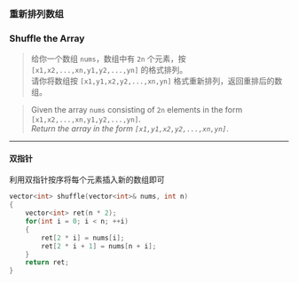 ### 重新排列数组
### Shuffle the Array

> 给你一个数组 `nums`，数组中有 `2n` 个元素，按 `[x1,x2,...,xn,y1,y2,...,yn]` 的格式排列。  
> 请你将数组按 `[x1,y1,x2,y2,...,xn,yn]` 格式重新排列，返回重排后的数组。  

> Given the array `nums` consisting of `2n` elements in the form `[x1,x2,...,xn,y1,y2,...,yn]`.  
> *Return the array in the form `[x1,y1,x2,y2,...,xn,yn]`*.  

----------

#### 双指针

利用双指针按序将每个元素插入新的数组即可

```cpp
vector<int> shuffle(vector<int>& nums, int n) 
{
    vector<int> ret(n * 2);
    for(int i = 0; i < n; ++i)
    {
        ret[2 * i] = nums[i];
        ret[2 * i + 1] = nums[n + i];
    }
    return ret;
}
```
